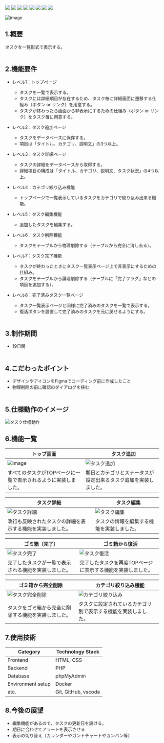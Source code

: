 <img src="https://img.shields.io/badge/PHP-ccc.svg?logo=php&style=flat"> <img src="https://img.shields.io/badge/-CSS3-1572B6.svg?logo=css3&style=flat"> <img src="https://img.shields.io/badge/-HTML5-333.svg?logo=html5&style=flat">
<img src="https://img.shields.io/badge/-Windows-0078D6.svg?logo=windows&style=flat">
<img src="https://img.shields.io/badge/-MySQL-336791.svg?logo=mysql&style=flat">
<img src="https://img.shields.io/badge/-Visual%20Studio%20Code-007ACC.svg?logo=visual-studio-code&style=flat">
<img src="https://img.shields.io/badge/-GitHub-181717.svg?logo=github&style=flat">
<img src="https://img.shields.io/badge/-Docker-EEE.svg?logo=docker&style=flat">

![image](https://github.com/user-attachments/assets/41c44f86-9403-43ee-9e44-7503e1d56a8f)


## 1.概要
タスクを一覧形式で表示する。
<br><br>

## 2.機能要件
- レベル1：トップページ
  - タスクを一覧で表示する。
  - タスクには詳細項目が存在するため、タスク毎に詳細画面に遷移する仕組み（ボタン or リンク）を用意する。
  - タスクが終わったら画面から非表示にするための仕組み（ボタン or リンク）をタスク毎に用意する。

- レベル2：タスク追加ページ
  - タスクをデータベースに保存する。
  - 項目は「タイトル、カテゴリ、説明文」の3つ以上。

- レベル3：タスク詳細ページ
  - タスクの詳細をデータベースから取得する。
  - 詳細項目の構成は「タイトル、カテゴリ、説明文、タスク状況」の4つ以上。

- レベル4：カテゴリ絞り込み機能
  - トップページで一覧表示しているタスクをカテゴリで絞り込み出来る機能。

- レベル5：タスク編集機能
  - 追加したタスクを編集する。
  
- レベル6：タスク削除機能
  - タスクをテーブルから物理削除する（テーブルから完全に消し去る）。

- レベル7：タスク完了機能
  - タスクが終わったときにタスク一覧表示ページ上で非表示にするための仕組み。
  - タスクをテーブルから論理削除する（テーブルに「完了フラグ」などの項目を追加する）。

- レベル8：完了済みタスク一覧ページ
  - タスク一覧表示ページと同様に完了済みのタスクを一覧で表示する。
  - 復活ボタンを設置して完了済みのタスクを元に戻せるようにする。
  <br><br>


## 3.制作期間
 - 19日間
<br><br>

## 4.こだわったポイント
 - デザインやアイコンをFigmaでコーディング前に作成したこと
 - 物理削除の前に確認のダイアログを挟む
<br><br>

## 5.仕様動作のイメージ
![タスク仕様動作](https://github.com/user-attachments/assets/7c0ec238-4c8e-4e65-b385-dc8eaa55304a)


## 6.機能一覧
| トップ画面 |　タスク追加 |
| ---- | ---- |
| ![image](https://github.com/user-attachments/assets/41c44f86-9403-43ee-9e44-7503e1d56a8f) | ![タスク追加](https://github.com/user-attachments/assets/2627759a-d29f-42bd-a1b1-ad33623709f5) |
| すべてのタスクがTOPページに一覧で表示されるように実装しました。 | 期日とカテゴリとステータスが設定出来るタスク追加を実装しました。 |

| タスク詳細 |　タスク編集 |
| ---- | ---- |
| ![タスク詳細](https://github.com/user-attachments/assets/4eab8b18-b54a-407c-bc2f-14b6db879595) | ![タスク編集](https://github.com/user-attachments/assets/6cd547ca-8809-4e3d-8cb9-a01a17fe6e43) |
| 改行も反映されたタスクの詳細を表示する機能を実装しました。 | タスクの情報を編集する機能を実装しました。 |

| ゴミ箱（完了） |　ゴミ箱から復活 |
| ---- | ---- |
| ![タスク完了](https://github.com/user-attachments/assets/091da221-dccd-450a-b984-f7d232670301) | ![タスク復活](https://github.com/user-attachments/assets/297e0651-086c-443a-b78f-76d0b5f45a85) |
| 完了したタスクが一覧で表示される機能を実装しました。 | 完了したタスクを再度TOPページに表示する機能を実装しました。 |

| ゴミ箱から完全削除 |　カテゴリ絞り込み機能 |
| ---- | ---- |
| ![タスク完全削除](https://github.com/user-attachments/assets/346c7b67-e2aa-4b8b-affe-4eb58477c85a) | ![カテゴリ絞り込み](https://github.com/user-attachments/assets/92d12ea0-fc74-4029-80c0-a6a86e3a2a11) |
| タスクをゴミ箱から完全に削除する機能を実装しました。 | タスクに設定されているカテゴリ別で表示する機能を実装しました。 |

## 7.使用技術
| Category          | Technology Stack    | 
| ----------------- | ------------------- | 
| Frontend          | HTML, CSS           | 
| Backend           | PHP                 | 
| Database          | phpMyAdmin          | 
| Environment setup | Docker              | 
| etc.              | Git, GitHub, vscode | 

## 8.今後の展望
 - 編集機能があるので、タスクの更新日を設ける。
 - 期日に合わせてアラートを表示させる
 - 表示の切り替え（カレンダーやガントチャートやカンバン等）
